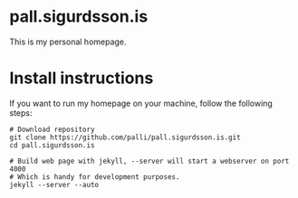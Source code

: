 pall.sigurdsson.is
==================
This is my personal homepage.


Install instructions
====================
If you want to run my homepage on your machine, follow the following steps:

    # Download repository
    git clone https://github.com/palli/pall.sigurdsson.is.git
    cd pall.sigurdsson.is
    
    # Build web page with jekyll, --server will start a webserver on port 4000
    # Which is handy for development purposes.
    jekyll --server --auto

